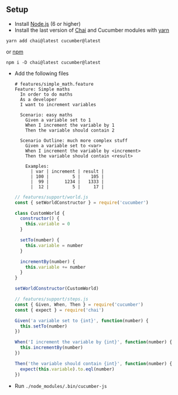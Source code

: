 ## Setup

* Install [Node.js](https://nodejs.org) (6 or higher)
* Install the last version of [Chai](https://www.chaijs.com/) and Cucumber modules with [yarn](https://yarnpkg.com/en/) 
```
yarn add chai@latest cucumber@latest
```

or [npm](https://www.npmjs.com/)

```
npm i -D chai@latest cucumber@latest
```
  

* Add the following files

    ```gherkin
    # features/simple_math.feature
    Feature: Simple maths
      In order to do maths
      As a developer
      I want to increment variables

      Scenario: easy maths
        Given a variable set to 1
        When I increment the variable by 1
        Then the variable should contain 2

      Scenario Outline: much more complex stuff
        Given a variable set to <var>
        When I increment the variable by <increment>
        Then the variable should contain <result>

        Examples:
          | var | increment | result |
          | 100 |         5 |    105 |
          |  99 |      1234 |   1333 |
          |  12 |         5 |     17 |
    ```

    ```javascript
    // features/support/world.js
    const { setWorldConstructor } = require('cucumber')

    class CustomWorld {
      constructor() {
        this.variable = 0
      }

      setTo(number) {
        this.variable = number
      }

      incrementBy(number) {
        this.variable += number
      }
    }

    setWorldConstructor(CustomWorld)
    ```

    ```javascript
    // features/support/steps.js
    const { Given, When, Then } = require('cucumber')
    const { expect } = require('chai')

    Given('a variable set to {int}', function(number) {
      this.setTo(number)
    })

    When('I increment the variable by {int}', function(number) {
      this.incrementBy(number)
    })

    Then('the variable should contain {int}', function(number) {
      expect(this.variable).to.eql(number)
    })
    ```

* Run `./node_modules/.bin/cucumber-js`
